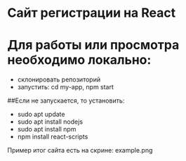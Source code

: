# Сайт регистрации на React

# Для работы или просмотра необходимо локально:
- склонировать репозиторий
- запустить: cd my-app, npm start

##Если не запускается, то установить:
- sudo apt update
- sudo apt install nodejs
- sudo apt install npm
- npm install react-scripts
  
  
Пример итог сайта есть на скрине:
example.png
